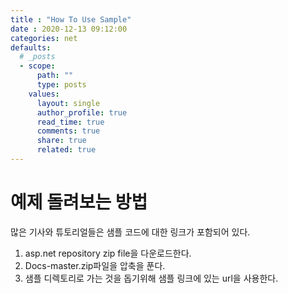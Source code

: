 ```yaml
---
title : "How To Use Sample"
date : 2020-12-13 09:12:00 
categories: net 
defaults:
  # _posts
  - scope:
      path: ""
      type: posts
    values:
      layout: single
      author_profile: true
      read_time: true
      comments: true
      share: true
      related: true
---
```


# 예제 돌려보는 방법

많은 기사와 튜토리얼들은 샘플 코드에 대한 링크가 포함되어 있다.

1. asp.net repository zip file을 다운로드한다.
2. Docs-master.zip파일을 압축을 푼다.
3. 샘플 디렉토리로 가는 것을 돕기위해 샘플 링크에 있는 url을 사용한다.

